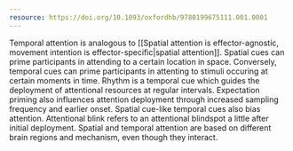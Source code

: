 ```yaml
---
resource: https://doi.org/10.1093/oxfordhb/9780199675111.001.0001
---
```


Temporal attention is analogous to [[Spatial attention is effector-agnostic, movement intention is effector-specific|spatial attention]]. Spatial cues can prime participants in attending to a certain location in space. Conversely, temporal cues can prime participants in attenting to stimuli occuring at certain moments in time. Rhythm is a temporal cue which guides the deployment of attentional resources at regular intervals. Expectation priming also influences attention deployment through increased sampling frequency and earlier onset. Spatial cue-like temporal cues also bias attention. Attentional blink refers to an attentional blindspot a little after initial deployment. Spatial and temporal attention are based on different brain regions and mechanism, even though they interact.
